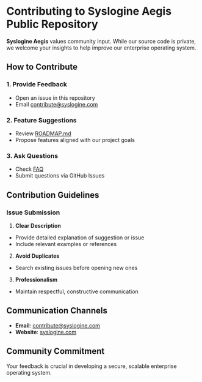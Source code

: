 # Contributing to Syslogine Aegis Public Repository

**Syslogine Aegis** values community input. While our source code is private, we welcome your insights to help improve our enterprise operating system.

## How to Contribute

### 1. Provide Feedback
- Open an issue in this repository
- Email [contribute@syslogine.com](mailto:contribute@syslogine.com)

### 2. Feature Suggestions
- Review [ROADMAP.md](./ROADMAP.md)
- Propose features aligned with our project goals

### 3. Ask Questions
- Check [FAQ](./docs/faq.md)
- Submit questions via GitHub Issues

## Contribution Guidelines

### Issue Submission
1. **Clear Description**
  - Provide detailed explanation of suggestion or issue
  - Include relevant examples or references

2. **Avoid Duplicates**
  - Search existing issues before opening new ones

3. **Professionalism**
  - Maintain respectful, constructive communication

## Communication Channels
- **Email**: [contribute@syslogine.com](mailto:contribute@syslogine.com)
- **Website**: [syslogine.com](https://syslogine.com)

## Community Commitment
Your feedback is crucial in developing a secure, scalable enterprise operating system.